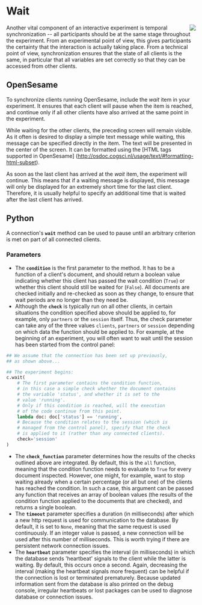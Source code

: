 # Wait

<img src="https://raw.githubusercontent.com/psynteract/psynteract-os/master/plugins/psynteract_wait/psynteract_wait_large.png" align="right">

Another vital component of an interactive experiment is temporal synchronization
-- all participants should be at the same stage throughout the experiment. From
an experimental point of view, this gives participants the certainty that the
interaction is actually taking place. From a technical point of view,
synchronization ensures that the state of all clients is the same, in particular
that all variables are set correctly so that they can be accessed from other
clients.

## OpenSesame

To synchronize clients running OpenSesame, include the *wait* item in your
experiment. It ensures that each client will pause when the item is reached, and
continue only if all other clients have also arrived at the same point in the
experiment.

While waiting for the other clients, the preceding screen will remain visible.
As it often is desired to display a simple text message while waiting, this
message can be specified directly in the item. The text will be presented in the center
of the screen. It can be formatted using the [HTML tags supported in OpenSesame]
(http://osdoc.cogsci.nl/usage/text/#formatting-html-subset).

As soon as the last client has arrived at the *wait* item, the experiment will continue.
This means that if a waiting message is displayed, this message will only be displayed 
for an extremely short time for the last client. Therefore, it is usually helpful
to specify an additional time that is waited after the last client has arrived.

## Python

A connection's **`wait`** method can be used to pause until an arbitrary
criterion is met on part of all connected clients.

### Parameters

* The **`condition`** is the first parameter to the method. It has to be a
function of a client's document, and should return a boolean value indicating
whether this client has passed the wait condition (`True`) or whether this client
should still be waited for (`False`). All documents are checked initially and
re-checked as soon as they change, to ensure that wait periods are no longer than
they need be.
* Although the **`check`** is typically run on all other clients, in certain
situations the condition specified above should be applied to, for example, only
`partners` or the `session` itself. Thus, the check parameter can take any of
the three values `clients`, `partners` or `session` depending on which data the
function should be applied to. For example, at the beginning of an experiment,
you will often want to wait until the session has been started from the control
panel:

```python
## We assume that the connection has been set up previously,
## as shown above...

## The experiment begins:
c.wait(
    # The first parameter contains the condition function,
    # in this case a simple check whether the document contains
    # the variable 'status', and whether it is set to the
    # value 'running'.
    # Only if this condition is reached, will the execution
    # of the code continue from this point.
    lambda doc: doc['status'] == 'running',
    # Because the condition relates to the session (which is
    # managed from the control panel), specify that the check
    # is applied to it (rather than any connected clients).
    check='session'
)
```

* The **`check_function`** parameter determines how the results of the checks
outlined above are integrated. By default, this is the `all` function, meaning
that the condition function needs to evaluate to `True` for every document
inspected. However, one might, for example, want to stop waiting already when a
certain percentage (or all but one) of the clients has reached the condition. In
such a case, this argument can be passed any function that receives an array of
boolean values (the results of the condition function applied to the documents
that are checked), and returns a single boolean.
* The **`timeout`** parameter specifies a duration (in milliseconds) after which
a new http request is used for communication to the database. By default, it is
set to `None`, meaning that the same request is used continuously. If an integer
value is passed, a new connection will be used after this number of
milliseconds. This is worth trying if there are persistent network connection
issues.
* The **`heartbeat`** parameter specifies the interval (in milliseconds) in
which the database sends 'heartbeat' signals to the client while the latter is
waiting. By default, this occurs once a second. Again, decreasing the interval
(making the heartbeat signals more frequent) can be helpful if the connection is
lost or terminated prematurely. Because updated information sent from the
database is also printed on the debug console, irregular heartbeats or lost
packages can be used to diagnose database or connection issues.
